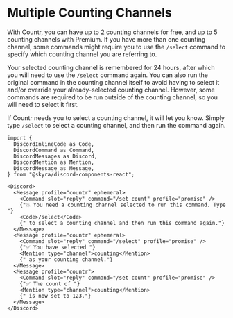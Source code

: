# Multiple Counting Channels

With Countr, you can have up to 2 counting channels for free, and up to 5 counting channels with Premium. If you have more than one counting channel, some commands might require you to use the `/select` command to specify which counting channel you are referring to.

Your selected counting channel is remembered for 24 hours, after which you will need to use the `/select` command again. You can also run the original command in the counting channel itself to avoid having to select it and/or override your already-selected counting channel. However, some commands are required to be run outside of the counting channel, so you will need to select it first.

If Countr needs you to select a counting channel, it will let you know. Simply type `/select` to select a counting channel, and then run the command again.

```mdx-code-block
import {
  DiscordInlineCode as Code,
  DiscordCommand as Command,
  DiscordMessages as Discord,
  DiscordMention as Mention,
  DiscordMessage as Message,
} from "@skyra/discord-components-react";

<Discord>
  <Message profile="countr" ephemeral>
    <Command slot="reply" command="/set count" profile="promise" />
    {"💥 You need a counting channel selected to run this command. Type "}
    <Code>/select</Code>
    {" to select a counting channel and then run this command again."}
  </Message>
  <Message profile="countr" ephemeral>
    <Command slot="reply" command="/select" profile="promise" />
    {"✅ You have selected "}
    <Mention type="channel">counting</Mention>
    {" as your counting channel."}
  </Message>
  <Message profile="countr">
    <Command slot="reply" command="/set count" profile="promise" />
    {"✅ The count of "}
    <Mention type="channel">counting</Mention>
    {" is now set to 123."}
  </Message>
</Discord>
```
